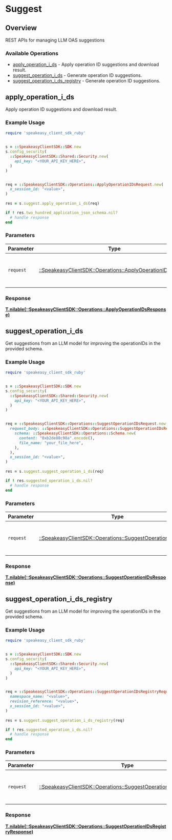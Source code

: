 # Suggest


## Overview

REST APIs for managing LLM OAS suggestions

### Available Operations

* [apply_operation_i_ds](#apply_operation_i_ds) - Apply operation ID suggestions and download result.
* [suggest_operation_i_ds](#suggest_operation_i_ds) - Generate operation ID suggestions.
* [suggest_operation_i_ds_registry](#suggest_operation_i_ds_registry) - Generate operation ID suggestions.

## apply_operation_i_ds

Apply operation ID suggestions and download result.

### Example Usage

```ruby
require 'speakeasy_client_sdk_ruby'


s = ::SpeakeasyClientSDK::SDK.new
s.config_security(
  ::SpeakeasyClientSDK::Shared::Security.new(
    api_key: "<YOUR_API_KEY_HERE>",
  )
)


req = ::SpeakeasyClientSDK::Operations::ApplyOperationIDsRequest.new(
  x_session_id: "<value>",
)
    
res = s.suggest.apply_operation_i_ds(req)

if ! res.two_hundred_application_json_schema.nil?
  # handle response
end

```



### Parameters

| Parameter                                                                                                         | Type                                                                                                              | Required                                                                                                          | Description                                                                                                       |
| ----------------------------------------------------------------------------------------------------------------- | ----------------------------------------------------------------------------------------------------------------- | ----------------------------------------------------------------------------------------------------------------- | ----------------------------------------------------------------------------------------------------------------- |
| `request`                                                                                                         | [::SpeakeasyClientSDK::Operations::ApplyOperationIDsRequest](../../models/operations/applyoperationidsrequest.md) | :heavy_check_mark:                                                                                                | The request object to use for the request.                                                                        |


### Response

**[T.nilable(::SpeakeasyClientSDK::Operations::ApplyOperationIDsResponse)](../../models/operations/applyoperationidsresponse.md)**


## suggest_operation_i_ds

Get suggestions from an LLM model for improving the operationIDs in the provided schema.

### Example Usage

```ruby
require 'speakeasy_client_sdk_ruby'


s = ::SpeakeasyClientSDK::SDK.new
s.config_security(
  ::SpeakeasyClientSDK::Shared::Security.new(
    api_key: "<YOUR_API_KEY_HERE>",
  )
)


req = ::SpeakeasyClientSDK::Operations::SuggestOperationIDsRequest.new(
  request_body: ::SpeakeasyClientSDK::Operations::SuggestOperationIDsRequestBody.new(
    schema: ::SpeakeasyClientSDK::Operations::Schema.new(
      content: "0xb2de88c98a".encode(),
      file_name: "your_file_here",
    ),
  ),
  x_session_id: "<value>",
)
    
res = s.suggest.suggest_operation_i_ds(req)

if ! res.suggested_operation_i_ds.nil?
  # handle response
end

```



### Parameters

| Parameter                                                                                                             | Type                                                                                                                  | Required                                                                                                              | Description                                                                                                           |
| --------------------------------------------------------------------------------------------------------------------- | --------------------------------------------------------------------------------------------------------------------- | --------------------------------------------------------------------------------------------------------------------- | --------------------------------------------------------------------------------------------------------------------- |
| `request`                                                                                                             | [::SpeakeasyClientSDK::Operations::SuggestOperationIDsRequest](../../models/operations/suggestoperationidsrequest.md) | :heavy_check_mark:                                                                                                    | The request object to use for the request.                                                                            |


### Response

**[T.nilable(::SpeakeasyClientSDK::Operations::SuggestOperationIDsResponse)](../../models/operations/suggestoperationidsresponse.md)**


## suggest_operation_i_ds_registry

Get suggestions from an LLM model for improving the operationIDs in the provided schema.

### Example Usage

```ruby
require 'speakeasy_client_sdk_ruby'


s = ::SpeakeasyClientSDK::SDK.new
s.config_security(
  ::SpeakeasyClientSDK::Shared::Security.new(
    api_key: "<YOUR_API_KEY_HERE>",
  )
)


req = ::SpeakeasyClientSDK::Operations::SuggestOperationIDsRegistryRequest.new(
  namespace_name: "<value>",
  revision_reference: "<value>",
  x_session_id: "<value>",
)
    
res = s.suggest.suggest_operation_i_ds_registry(req)

if ! res.suggested_operation_i_ds.nil?
  # handle response
end

```



### Parameters

| Parameter                                                                                                                             | Type                                                                                                                                  | Required                                                                                                                              | Description                                                                                                                           |
| ------------------------------------------------------------------------------------------------------------------------------------- | ------------------------------------------------------------------------------------------------------------------------------------- | ------------------------------------------------------------------------------------------------------------------------------------- | ------------------------------------------------------------------------------------------------------------------------------------- |
| `request`                                                                                                                             | [::SpeakeasyClientSDK::Operations::SuggestOperationIDsRegistryRequest](../../models/operations/suggestoperationidsregistryrequest.md) | :heavy_check_mark:                                                                                                                    | The request object to use for the request.                                                                                            |


### Response

**[T.nilable(::SpeakeasyClientSDK::Operations::SuggestOperationIDsRegistryResponse)](../../models/operations/suggestoperationidsregistryresponse.md)**


